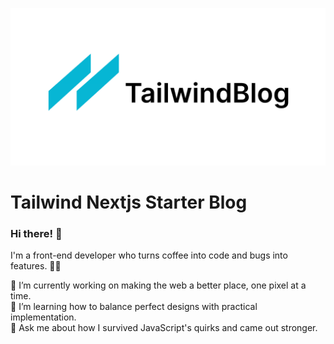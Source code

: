 ![tailwind-nextjs-banner](/public/static/images/twitter-card.png)


# Tailwind Nextjs Starter Blog



### Hi there! 👋

I'm a front-end developer who turns coffee into code and bugs into features. 🚀✨    

🔭 I’m currently working on making the web a better place, one pixel at a time.   
🌱 I’m learning how to balance perfect designs with practical implementation.    
💬 Ask me about how I survived JavaScript's quirks and came out stronger.    